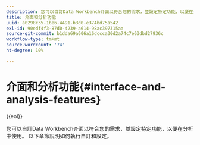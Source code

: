 ```yaml
---
description: 您可以自訂Data Workbench介面以符合您的需求，並設定特定功能，以便在分析中使用。 以下章節說明如何執行自訂和設定。
title: 介面和分析功能
uuid: a0298c35-1be6-4491-b3d0-e374bd75a542
exl-id: 90edf4f3-87d0-4239-a614-98ac397315aa
source-git-commit: b1dda69a606a16dccca30d2a74c7e63dbd27936c
workflow-type: tm+mt
source-wordcount: '74'
ht-degree: 10%

---
```


# 介面和分析功能{#interface-and-analysis-features}

{{eol}}

您可以自訂Data Workbench介面以符合您的需求，並設定特定功能，以便在分析中使用。 以下章節說明如何執行自訂和設定。
